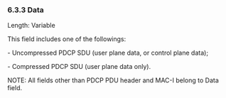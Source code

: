 ### 6.3.3 Data

Length: Variable

This field includes one of the followings:

\- Uncompressed PDCP SDU (user plane data, or control plane data);

\- Compressed PDCP SDU (user plane data only).

NOTE: All fields other than PDCP PDU header and MAC-I belong to Data
field.‎